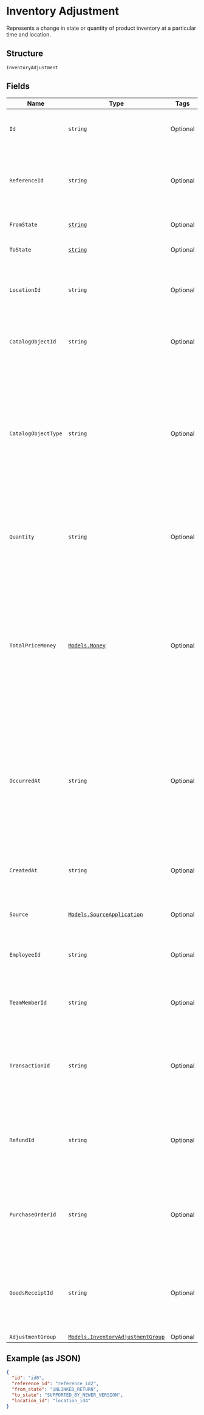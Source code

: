 
# Inventory Adjustment

Represents a change in state or quantity of product inventory at a
particular time and location.

## Structure

`InventoryAdjustment`

## Fields

| Name | Type | Tags | Description |
|  --- | --- | --- | --- |
| `Id` | `string` | Optional | A unique ID generated by Square for the<br>`InventoryAdjustment`.<br>**Constraints**: *Maximum Length*: `100` |
| `ReferenceId` | `string` | Optional | An optional ID provided by the application to tie the<br>`InventoryAdjustment` to an external<br>system.<br>**Constraints**: *Maximum Length*: `255` |
| `FromState` | [`string`](../../doc/models/inventory-state.md) | Optional | Indicates the state of a tracked item quantity in the lifecycle of goods. |
| `ToState` | [`string`](../../doc/models/inventory-state.md) | Optional | Indicates the state of a tracked item quantity in the lifecycle of goods. |
| `LocationId` | `string` | Optional | The Square-generated ID of the [Location](../../doc/models/location.md) where the related<br>quantity of items is being tracked.<br>**Constraints**: *Maximum Length*: `100` |
| `CatalogObjectId` | `string` | Optional | The Square-generated ID of the<br>[CatalogObject](../../doc/models/catalog-object.md) being tracked.<br>**Constraints**: *Maximum Length*: `100` |
| `CatalogObjectType` | `string` | Optional | The [type](../../doc/models/catalog-object-type.md) of the [CatalogObject](../../doc/models/catalog-object.md) being tracked.<br><br>The Inventory API supports setting and reading the `"catalog_object_type": "ITEM_VARIATION"` field value.<br>In addition, it can also read the `"catalog_object_type": "ITEM"` field value that is set by the Square Restaurants app.<br>**Constraints**: *Maximum Length*: `14` |
| `Quantity` | `string` | Optional | The number of items affected by the adjustment as a decimal string.<br>Can support up to 5 digits after the decimal point.<br>**Constraints**: *Maximum Length*: `26` |
| `TotalPriceMoney` | [`Models.Money`](../../doc/models/money.md) | Optional | Represents an amount of money. `Money` fields can be signed or unsigned.<br>Fields that do not explicitly define whether they are signed or unsigned are<br>considered unsigned and can only hold positive amounts. For signed fields, the<br>sign of the value indicates the purpose of the money transfer. See<br>[Working with Monetary Amounts](../../https://developer.squareup.com/docs/build-basics/working-with-monetary-amounts)<br>for more information. |
| `OccurredAt` | `string` | Optional | A client-generated RFC 3339-formatted timestamp that indicates when<br>the inventory adjustment took place. For inventory adjustment updates, the `occurred_at`<br>timestamp cannot be older than 24 hours or in the future relative to the<br>time of the request.<br>**Constraints**: *Maximum Length*: `34` |
| `CreatedAt` | `string` | Optional | An RFC 3339-formatted timestamp that indicates when the inventory adjustment is received.<br>**Constraints**: *Maximum Length*: `34` |
| `Source` | [`Models.SourceApplication`](../../doc/models/source-application.md) | Optional | Provides information about the application used to generate a change. |
| `EmployeeId` | `string` | Optional | The Square-generated ID of the [Employee](../../doc/models/employee.md) responsible for the<br>inventory adjustment.<br>**Constraints**: *Maximum Length*: `100` |
| `TeamMemberId` | `string` | Optional | The Square-generated ID of the [Team Member](../../doc/models/team-member.md) responsible for the<br>inventory adjustment.<br>**Constraints**: *Maximum Length*: `100` |
| `TransactionId` | `string` | Optional | The Square-generated ID of the [Transaction][#type-transaction] that<br>caused the adjustment. Only relevant for payment-related state<br>transitions.<br>**Constraints**: *Maximum Length*: `255` |
| `RefundId` | `string` | Optional | The Square-generated ID of the [Refund][#type-refund] that<br>caused the adjustment. Only relevant for refund-related state<br>transitions.<br>**Constraints**: *Maximum Length*: `255` |
| `PurchaseOrderId` | `string` | Optional | The Square-generated ID of the purchase order that caused the<br>adjustment. Only relevant for state transitions from the Square for Retail<br>app.<br>**Constraints**: *Maximum Length*: `100` |
| `GoodsReceiptId` | `string` | Optional | The Square-generated ID of the goods receipt that caused the<br>adjustment. Only relevant for state transitions from the Square for Retail<br>app.<br>**Constraints**: *Maximum Length*: `100` |
| `AdjustmentGroup` | [`Models.InventoryAdjustmentGroup`](../../doc/models/inventory-adjustment-group.md) | Optional | - |

## Example (as JSON)

```json
{
  "id": "id0",
  "reference_id": "reference_id2",
  "from_state": "UNLINKED_RETURN",
  "to_state": "SUPPORTED_BY_NEWER_VERSION",
  "location_id": "location_id4"
}
```

